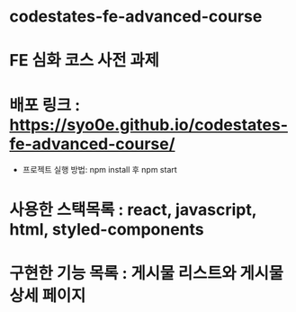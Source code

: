 # codestates-fe-advanced-course
# FE 심화 코스 사전 과제  ##

# 배포 링크 : https://syo0e.github.io/codestates-fe-advanced-course/
* 프로젝트 실행 방법: npm install 후 npm start
# 사용한 스택목록 : react, javascript, html, styled-components
# 구현한 기능 목록 : 게시물 리스트와 게시물 상세 페이지
